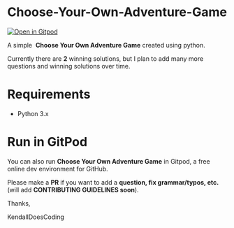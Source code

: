# Choose-Your-Own-Adventure-Game

[![Open in Gitpod](https://gitpod.io/button/open-in-gitpod.svg)](https://gitpod.io/#https://github.com/KendallDoesCoding/Choose-Your-Own-Adventure-Game])

A simple  **Choose Your Own Adventure Game** created using python.

Currently there are **2** winning solutions, but I plan to add many more questions and winning solutions over time.

# Requirements

- Python 3.x

# Run in GitPod

You can also run **Choose Your Own Adventure Game** in Gitpod, a free online dev environment for GitHub.

Please make a **PR** if you want to add a **question, fix grammar/typos, etc.** (will add **CONTRIBUTING GUIDELINES soon**).

Thanks,

KendallDoesCoding
